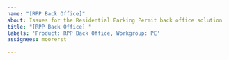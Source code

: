 ```yaml
---
name: "[RPP Back Office]"
about: Issues for the Residential Parking Permit back office solution
title: "[RPP Back Office] "
labels: 'Product: RPP Back Office, Workgroup: PE'
assignees: moorerst

---
```



